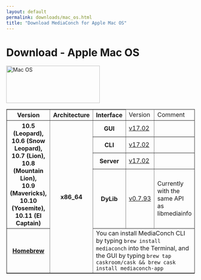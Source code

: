 ```yaml
---
layout: default
permalink: downloads/mac_os.html
title: "Download MediaConch for Apple Mac OS"
---
```


# Download - Apple Mac OS

<img src="/MediaConch/images/Mac_OS.png" alt="Mac OS" width="250" height="100">

<table border="1">
<thead>
<tr class="table-header">
    <th>Version</th>
    <th>Architecture</th>
    <th>Interface</th>
    <td>Version</td>
    <td>Comment</td>
</tr>
</thead>
<tbody>

<tr>
    <th rowspan="4">10.5 (Leopard),<br /> 10.6 (Snow Leopard),<br />10.7 (Lion),<br />10.8 (Mountain Lion),<br />10.9 (Mavericks),<br />10.10 (Yosemite),<br />10.11 (El Captain)</th>
    <th rowspan="5">x86_64</th>
    <th>GUI</th>
    <td><a href="//mediaarea.net/download/binary/mediaconch-gui/17.02/MediaConch_GUI_17.02_Mac.dmg">v17.02</a></td>
    <td>&nbsp;</td>
</tr>
<tr>
    <th>CLI</th>
    <td><a href="//mediaarea.net/download/binary/mediaconch/17.02/MediaConch_CLI_17.02_Mac.dmg">v17.02</a></td>
    <td>&nbsp;</td>
</tr>
<tr>
    <th>Server</th>
    <td><a href="//mediaarea.net/download/binary/mediaconch-server/17.02/MediaConch_Server_17.02_Mac.dmg">v17.02</a></td>
    <td>&nbsp;</td>
</tr>
<tr>
    <th>DyLib</th>
    <td><a href="//mediaarea.net/download/binary/libmediainfo0/0.7.93/MediaInfo_DLL_0.7.93_Mac_i386+x86_64.tar.bz2">v0.7.93</a></td>
    <td>Currently with the same API as libmediainfo</td>
</tr>
<tr>
    <th><a href="http://brew.sh/">Homebrew</a></th>
    <td colspan="4">You can install MediaConch CLI by typing <code>brew install mediaconch</code> into the Terminal, and the GUI by typing <code>brew tap caskroom/cask && brew cask install mediaconch-app</code></td>
</tr>

</tbody>
</table>
